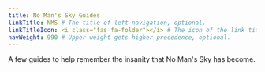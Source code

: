```yaml
---
title: No Man's Sky Guides
linkTitle: NMS # The title of left navigation, optional.
linkTitleIcon: <i class="fas fa-folder"></i> # The icon of the link title, optional.
navWeight: 990 # Upper weight gets higher precedence, optional.
---
```


A few guides to help remember the insanity that No Man's Sky has become.
